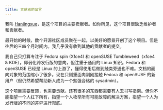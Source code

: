 ```yaml
---
title: 贡献者的留言
---
```


我叫 [Hanjingxue](https://github.com/Hanjingxue-Boling)，是这个项目的主要贡献者。如你所见，这个项目很缺乏维护者和贡献者。

最开始的时候，数个开源社区成员聚在一起，以美好的愿景开创了这个项目。但是往后的三四个月时间内。我几乎没有收到其他的贡献者的提交。

我自己只打算专注于 Fedora spin (Xfce4) 和 openSUSE Tumbleweed（xfce4 & KDE），即弱化跨发行版的意向，但注重于通用的 Linux 知识。Fedora 和 openSUSE 已经是 Linux 的上游了，懂得使用后做到触类旁通也不难。文档的面向对象的范围缩小了很多，现在只侧重面向刚刚接触 Fedora 和 openSUSE 的新用户（但仍然希望帮助新人成为一个勉强合格的 sysadmin）。

这个项目需要反馈，也需要贡献。还有很多的东西都需要有人去书写指南。但你不能指望一个人扛下所有，指望一个人枚举所有可能故障的解决方案，指望一个人为发行版的不同的差异进行兜底。